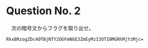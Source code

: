 # Question No. 2

　次の暗号文からフラグを取り出せ。

```text
RkxBRzogZDc4OTBjNTY2OGFmNGE3ZmEyMzI3OTI0MGRhMjYzMjc=
```
